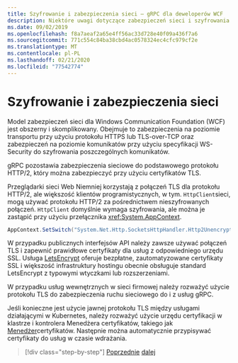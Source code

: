 ```yaml
---
title: Szyfrowanie i zabezpieczenia sieci — gRPC dla deweloperów WCF
description: Niektóre uwagi dotyczące zabezpieczeń sieci i szyfrowania w programie gRPC
ms.date: 09/02/2019
ms.openlocfilehash: f8a7aeaf2a65e4ff56ac33d728e40f09a436f7a6
ms.sourcegitcommit: 771c554c84ba38cbd4ac0578324ec4cfc979cf2e
ms.translationtype: MT
ms.contentlocale: pl-PL
ms.lasthandoff: 02/21/2020
ms.locfileid: "77542774"
---
```

# <a name="encryption-and-network-security"></a>Szyfrowanie i zabezpieczenia sieci

Model zabezpieczeń sieci dla Windows Communication Foundation (WCF) jest obszerny i skomplikowany. Obejmuje to zabezpieczenia na poziomie transportu przy użyciu protokołu HTTPS lub TLS-over-TCP oraz zabezpieczeń na poziomie komunikatów przy użyciu specyfikacji WS-Security do szyfrowania poszczególnych komunikatów.

gRPC pozostawia zabezpieczenia sieciowe do podstawowego protokołu HTTP/2, który można zabezpieczyć przy użyciu certyfikatów TLS.

Przeglądarki sieci Web Niemniej korzystają z połączeń TLS dla protokołu HTTP/2, ale większość klientów programistycznych, w tym. `HttpClient`sieci, mogą używać protokołu HTTP/2 za pośrednictwem nieszyfrowanych połączeń. `HttpClient` domyślnie wymaga szyfrowania, ale można je zastąpić przy użyciu przełącznika <xref:System.AppContext>.

```csharp
AppContext.SetSwitch("System.Net.Http.SocketsHttpHandler.Http2UnencryptedSupport", true);
```

W przypadku publicznych interfejsów API należy zawsze używać połączeń TLS i zapewnić prawidłowe certyfikaty dla usług z odpowiedniego urzędu SSL. Usługa [LetsEncrypt](https://letsencrypt.org) oferuje bezpłatne, zautomatyzowane certyfikaty SSL i większość infrastruktury hostingu obecnie obsługuje standard LetsEncrypt z typowymi wtyczkami lub rozszerzeniami.

W przypadku usług wewnętrznych w sieci firmowej należy rozważyć użycie protokołu TLS do zabezpieczenia ruchu sieciowego do i z usług gRPC.

Jeśli konieczne jest użycie jawnej protokołu TLS między usługami działającymi w Kubernetes, należy rozważyć użycie urzędu certyfikacji w klastrze i kontrolera Menedżera certyfikatów, takiego jak [Menedżer](https://docs.cert-manager.io/en/latest/)certyfikatów. Następnie można automatycznie przypisywać certyfikaty do usług w czasie wdrażania.

>[!div class="step-by-step"]
>[Poprzednie](channel-credentials.md)
>[dalej](grpc-in-production.md)
